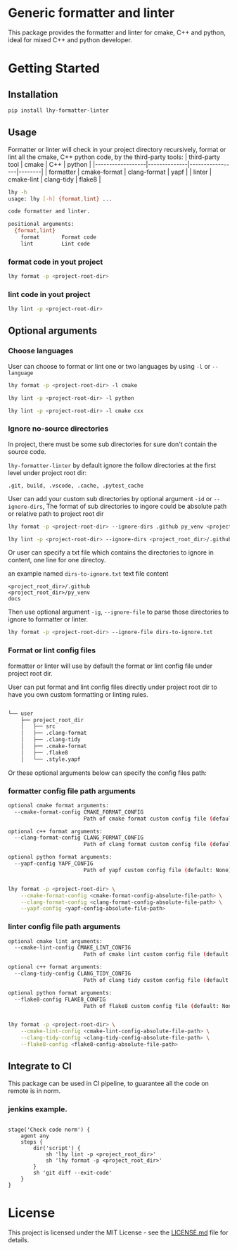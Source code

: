 # Generic formatter and linter

This package provides the formatter and linter for cmake, C++ and python, ideal for mixed C++ and python developer.

# Getting Started

## Installation

```sh
pip install lhy-formatter-linter
```

## Usage

Formatter or linter will check in your project directory recursively, format or lint all the cmake, C++ python code, by the third-party tools: 
| third-party tool | cmake        | C++             | python | 
|------------------|--------------|-----------------|--------|
| formatter        | cmake-format | clang-format    | yapf   | 
| linter           | cmake-lint   | clang-tidy      | flake8 | 

```sh
lhy -h
usage: lhy [-h] {format,lint} ...

code formatter and linter.

positional arguments:
  {format,lint}
    format       Format code
    lint         Lint code
```

### format code in yout project

```sh
lhy format -p <project-root-dir> 
```
### lint code in yout project

```sh
lhy lint -p <project-root-dir> 
```

## Optional arguments

### Choose languages 
User can choose to format or lint one or two languages by using `-l` or `--language`

```sh
lhy format -p <project-root-dir> -l cmake
```

```sh
lhy lint -p <project-root-dir> -l python
```

```sh
lhy lint -p <project-root-dir> -l cmake cxx
```

### Ignore no-source directories
In project, there must be some sub directories for sure don't contain the source code.

`lhy-formatter-linter` by default ignore the follow directories at the first level under project root dir:

`.git, build, .vscode, .cache, .pytest_cache`

User can add your custom sub directories by optional argument `-id` or `--ignore-dirs`, 
The format of sub directories to ingore could be absolute path or relative path to project root dir

```sh
lhy format -p <project-root-dir> --ignore-dirs .github py_venv <project_root_dir>/docs
```

```sh
lhy lint -p <project-root-dir> --ignore-dirs <project_root_dir>/.github  <project_root_dir>/py_venv docs
```

Or user can specify a txt file which contains the directories to ignore in content, one line for one directoy.

an example named `dirs-to-ignore.txt` text file content
```
<project_root_dir>/.github
<project_root_dir>/py_venv
docs
```
Then use optional argument `-ig`, `--ignore-file` to parse those directories to ignore to formatter or linter.

```sh
lhy format -p <project-root-dir> --ignore-file dirs-to-ignore.txt
```

### Format or lint config files

formatter or linter will use by default the format or lint config file under project root dir.

User can put format and lint config files directly under project root dir to have you own custom formatting or linting rules.


```sh

└── user
    ├── project_root_dir
    │   ├── src
    │   ├── .clang-format
    │   ├── .clang-tidy
    │   ├── .cmake-format
    │   ├── .flake8
    │   └── .style.yapf

```
Or these optional arguments below can specify the config files path:

### formatter config file path arguments
```sh
optional cmake format arguments:
  --cmake-format-config CMAKE_FORMAT_CONFIG
                        Path of cmake format custom config file (default: None)

optional c++ format arguments:
  --clang-format-config CLANG_FORMAT_CONFIG
                        Path of clang format custom config file (default: None)

optional python format arguments:
  --yapf-config YAPF_CONFIG
                        Path of yapf custom config file (default: None)
```

```sh

lhy format -p <project-root-dir> \
    --cmake-format-config <cmake-format-config-absolute-file-path> \
    --clang-format-config <clang-format-config-absolute-file-path> \
    --yapf-config <yapf-config-absolute-file-path>
```


### linter config file path arguments
```sh
optional cmake lint arguments:
  --cmake-lint-config CMAKE_LINT_CONFIG
                        Path of cmake lint custom config file (default: None)

optional c++ format arguments:
  --clang-tidy-config CLANG_TIDY_CONFIG
                        Path of clang tidy custom config file (default: None)

optional python format arguments:
  --flake8-config FLAKE8_CONFIG
                        Path of flake8 custom config file (default: None)
```

```sh

lhy format -p <project-root-dir> \
    --cmake-lint-config <cmake-lint-config-absolute-file-path> \
    --clang-tidy-config <clang-tidy-config-absolute-file-path> \
    --flake8-config <flake8-config-absolute-file-path>
```

## Integrate to CI

This package can be used in CI pipeline, to guarantee all the code on remote is in norm.


### jenkins example.
```jenkins

stage('Check code norm') {
    agent any
    steps {
        dir('script') {
            sh 'lhy lint -p <project_root_dir>'
            sh 'lhy format -p <project_root_dir>'
        }
        sh 'git diff --exit-code'
    }
}

```



# License

This project is licensed under the MIT License - see the [LICENSE.md](https://github.com/sygslhy/coding_tools/blob/main/LICENSE.md) file for details.